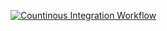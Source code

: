[![Countinous Integration Workflow](https://github.com/MohammedShetaya/IaC/actions/workflows/ci.yaml/badge.svg)](https://github.com/MohammedShetaya/IaC/actions/workflows/ci.yaml)
